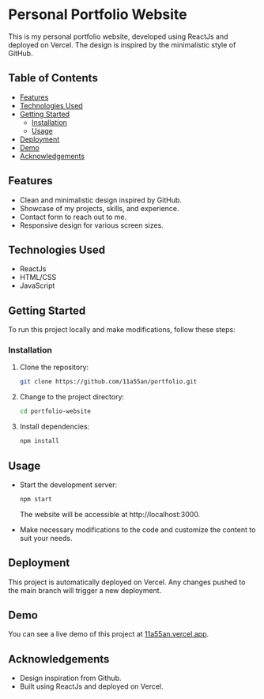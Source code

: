 # Personal Portfolio Website

This is my personal portfolio website, developed using ReactJs and deployed on Vercel. The design is inspired by the minimalistic style of GitHub.

## Table of Contents

- [Features](#features)
- [Technologies Used](#technologies-used)
- [Getting Started](#getting-started)
  - [Installation](#installation)
  - [Usage](#usage)
- [Deployment](#deployment)
- [Demo](#demo)
- [Acknowledgements](#acknowledgements)

## Features

- Clean and minimalistic design inspired by GitHub.
- Showcase of my projects, skills, and experience.
- Contact form to reach out to me.
- Responsive design for various screen sizes.

## Technologies Used

- ReactJs
- HTML/CSS
- JavaScript

## Getting Started

To run this project locally and make modifications, follow these steps:

### Installation

1. Clone the repository:

   ```bash
   git clone https://github.com/11a55an/portfolio.git
   ```

2. Change to the project directory:

   ```bash
   cd portfolio-website
   ```

3. Install dependencies:

   ```bash
   npm install
   ```

## Usage

- Start the development server:

   ```bash
   npm start
   ```
   The website will be accessible at http://localhost:3000.
  
- Make necessary modifications to the code and customize the content to suit your needs.

## Deployment

This project is automatically deployed on Vercel. Any changes pushed to the main branch will trigger a new deployment.

## Demo

You can see a live demo of this project at [11a55an.vercel.app](11a55an.vercel.app).

## Acknowledgements

- Design inspiration from Github.
- Built using ReactJs and deployed on Vercel.
